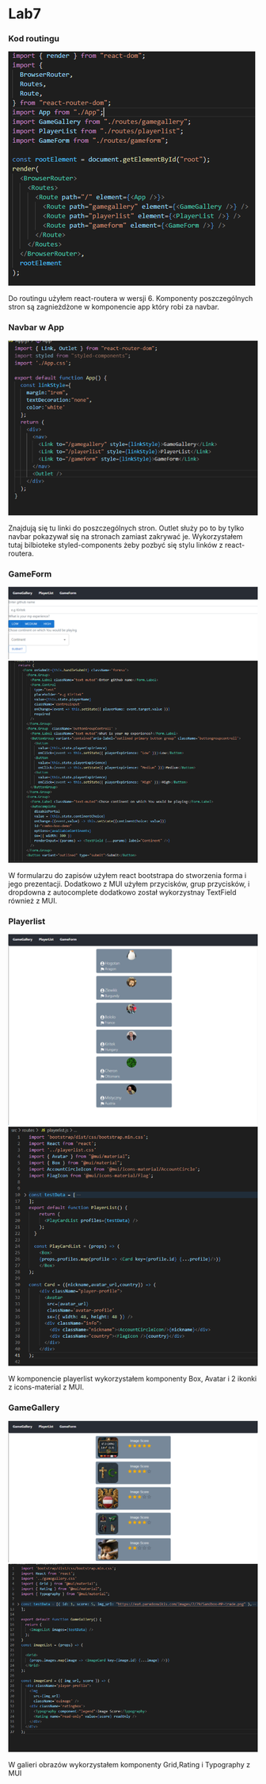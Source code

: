 # Lab7

### Kod routingu
![nua](https://github.com/Kiritek/projektowanie-serwisow-www-21164-195ICA/blob/main/lab7/assets/routerkod.png)

Do routingu użyłem react-routera w wersji 6. Komponenty poszczególnych stron są zagnieżdżone w komponencie app który robi za navbar.

### Navbar w App
![wl](https://github.com/Kiritek/projektowanie-serwisow-www-21164-195ICA/blob/main/lab7/assets/appkod.png)

Znajdują się tu linki do poszczególnych stron. Outlet służy po to by tylko navbar pokazywał się na stronach zamiast zakrywać je. Wykorzystałem tutaj bilbioteke styled-components żeby pozbyć się stylu linków z react-routera.

### GameForm
![nua](https://github.com/Kiritek/projektowanie-serwisow-www-21164-195ICA/blob/main/lab7/assets/gameform.png)
![nua](https://github.com/Kiritek/projektowanie-serwisow-www-21164-195ICA/blob/main/lab7/assets/fragment%20forma.png)

W formularzu do zapisów użyłem react bootstrapa do stworzenia forma i jego prezentacji. Dodatkowo z MUI użyłem przycisków, grup przycisków, i dropdowna z autocomplete dodatkowo został wykorzystnay TextField również z MUI.

### Playerlist
![nua](https://github.com/Kiritek/projektowanie-serwisow-www-21164-195ICA/blob/main/lab7/assets/playerlist.png)
![wl](https://github.com/Kiritek/projektowanie-serwisow-www-21164-195ICA/blob/main/lab7/assets/playerlistkod.png)

W komponencie playerlist wykorzystałem komponenty Box, Avatar i 2 ikonki z icons-material z MUI.

### GameGallery
![nua](https://github.com/Kiritek/projektowanie-serwisow-www-21164-195ICA/blob/main/lab7/assets/gamegallery.png)
![wl](https://github.com/Kiritek/projektowanie-serwisow-www-21164-195ICA/blob/main/lab7/assets/gamegallerykod.png)

W galieri obrazów wykorzystałem komponenty Grid,Rating i Typography z MUI
